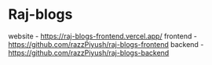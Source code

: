 # Raj-blogs
website - https://raj-blogs-frontend.vercel.app/
frontend - https://github.com/razzPiyush/raj-blogs-frontend 
backend - https://github.com/razzPiyush/raj-blogs-backend
